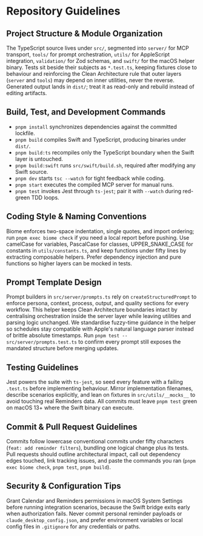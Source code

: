 # Repository Guidelines

## Project Structure & Module Organization
The TypeScript source lives under `src/`, segmented into `server/` for MCP transport, `tools/` for prompt orchestration, `utils/` for AppleScript integration, `validation/` for Zod schemas, and `swift/` for the macOS helper binary. Tests sit beside their subjects as `*.test.ts`, keeping fixtures close to behaviour and reinforcing the Clean Architecture rule that outer layers (`server` and `tools`) may depend on inner utilities, never the reverse. Generated output lands in `dist/`; treat it as read-only and rebuild instead of editing artifacts.

## Build, Test, and Development Commands
- `pnpm install` synchronizes dependencies against the committed lockfile.
- `pnpm build` compiles Swift and TypeScript, producing binaries under `dist/`.
- `pnpm build:ts` recompiles only the TypeScript boundary when the Swift layer is untouched.
- `pnpm build:swift` runs `src/swift/build.sh`, required after modifying any Swift source.
- `pnpm dev` starts `tsc --watch` for tight feedback while coding.
- `pnpm start` executes the compiled MCP server for manual runs.
- `pnpm test` invokes Jest through `ts-jest`; pair it with `--watch` during red-green TDD loops.

## Coding Style & Naming Conventions
Biome enforces two-space indentation, single quotes, and import ordering; run `pnpm exec biome check` if you need a local report before pushing. Use camelCase for variables, PascalCase for classes, UPPER_SNAKE_CASE for constants in `utils/constants.ts`, and keep functions under fifty lines by extracting composable helpers. Prefer dependency injection and pure functions so higher layers can be mocked in tests.

## Prompt Template Design
Prompt builders in `src/server/prompts.ts` rely on `createStructuredPrompt` to enforce persona, context, process, output, and quality sections for every workflow. This helper keeps Clean Architecture boundaries intact by centralising orchestration inside the server layer while leaving utilities and parsing logic unchanged. We standardise fuzzy-time guidance in the helper so schedules stay compatible with Apple's natural language parser instead of brittle absolute timestamps. Run `pnpm test -- src/server/prompts.test.ts` to confirm every prompt still exposes the mandated structure before merging updates.

## Testing Guidelines
Jest powers the suite with `ts-jest`, so seed every feature with a failing `.test.ts` before implementing behaviour. Mirror implementation filenames, describe scenarios explicitly, and lean on fixtures in `src/utils/__mocks__` to avoid touching real Reminders data. All commits must leave `pnpm test` green on macOS 13+ where the Swift binary can execute.

## Commit & Pull Request Guidelines
Commits follow lowercase conventional commits under fifty characters (`feat: add reminder filters`), bundling one logical change plus its tests. Pull requests should outline architectural impact, call out dependency edges touched, link tracking issues, and paste the commands you ran (`pnpm exec biome check`, `pnpm test`, `pnpm build`).

## Security & Configuration Tips
Grant Calendar and Reminders permissions in macOS System Settings before running integration scenarios, because the Swift bridge exits early when authorization fails. Never commit personal reminder payloads or `claude_desktop_config.json`, and prefer environment variables or local config files in `.gitignore` for any credentials or paths.
